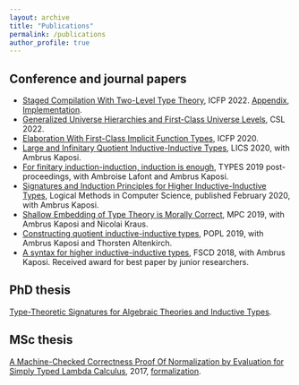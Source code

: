 ```yaml
---
layout: archive
title: "Publications"
permalink: /publications
author_profile: true
---
```


## Conference and journal papers

- [Staged Compilation With Two-Level Type Theory](pdfs/2ltt.pdf), ICFP 2022.
  [Appendix](pdfs/2ltt_appendix.pdf), [Implementation](https://github.com/AndrasKovacs/staged).
- [Generalized Universe Hierarchies and First-Class Universe Levels](https://drops.dagstuhl.de/opus/volltexte/2022/15748/), CSL 2022.
- [Elaboration With First-Class Implicit Function Types](https://dl.acm.org/doi/abs/10.1145/3408983), ICFP 2020.
- [Large and Infinitary Quotient Inductive-Inductive Types](https://dl.acm.org/doi/abs/10.1145/3373718.3394770), LICS 2020, with Ambrus Kaposi.
- [For finitary induction-induction, induction is enough](https://drops.dagstuhl.de/opus/volltexte/2020/13070/), TYPES 2019 post-proceedings, with Ambroise Lafont and Ambrus Kaposi.
- [Signatures and Induction Principles for Higher Inductive-Inductive Types](https://lmcs.episciences.org/6100), Logical Methods in Computer Science, published February 2020, with Ambrus Kaposi.
- [Shallow Embedding of Type Theory is Morally Correct](https://arxiv.org/pdf/1907.07562.pdf), MPC 2019, with Ambrus Kaposi and Nicolai Kraus.
- [Constructing quotient inductive-inductive types](https://dl.acm.org/doi/abs/10.1145/3290315), POPL 2019, with Ambrus Kaposi and Thorsten Altenkirch.
- [A syntax for higher inductive-inductive types](https://drops.dagstuhl.de/opus/volltexte/2018/9190/), FSCD 2018, with Ambrus Kaposi. Received award for best paper by junior researchers.

## PhD thesis

[Type-Theoretic Signatures for
Algebraic Theories and Inductive Types](pdfs/phdthesis_compact.pdf).

## MSc thesis

[A Machine-Checked Correctness Proof Of Normalization by Evaluation for Simply Typed Lambda Calculus](pdfs/mscthesis.pdf), 2017, [formalization](https://github.com/AndrasKovacs/stlc-nbe).
